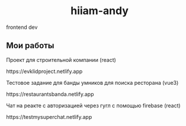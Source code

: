 <h1 align="center">hiiam-andy</h1>
<p>frontend dev</p>
<h2>Мои работы</h2>
<div>
  Проект для строительной компании (react)
<p>https://evklidproject.netlify.app</p>
</div>

<div>
  Тестовое задание для банды умников для поиска ресторана (vue3)
<p>https://restaurantsbanda.netlify.app</p>
</div>

<div>
  Чат на реакте с авторизацией через гугл с помощью firebase (react)
<p>https://testmysuperchat.netlify.app</p>
</div>
